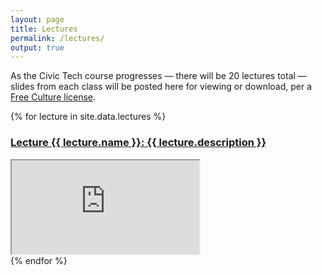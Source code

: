 ```yaml
---
layout: page
title: Lectures
permalink: /lectures/
output: true
---
```

<p>
	As the Civic Tech course progresses &#8212; there will be 20 lectures total &#8212; slides from each class will be posted here for viewing or download, per a <a href="http://creativecommons.org/licenses/by-sa/4.0/">Free Culture license</a>. 
</p>


{% for lecture in site.data.lectures %}
<h3>
	<a name="{{ lecture.name }}" href="https://drive.google.com/uc?id={{ lecture.id }}&export=download" onClick="ga('send', 'event', 'PDF', 'Download' , '{{ lecture.description }}', 1);" >
	 <strong>Lecture {{ lecture.name }}:</strong> 	{{ lecture.description }}</a>
</h3>
<div class="resp-container">
   <iframe class="resp-iframe" 
   src="https://drive.google.com/file/d/{{ lecture.id }}/preview"></iframe>
</div>
{% endfor %}


<p> 
	
</p>